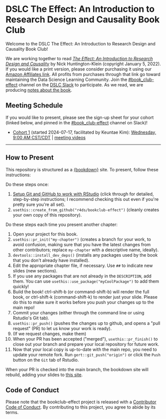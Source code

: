 # DSLC The Effect: An Introduction to Research Design and Causality Book Club

Welcome to the DSLC The Effect: An Introduction to Research Design and Causality Book Club!

We are working together to read [_The Effect: An Introduction to Research Design and Causality_](https://theeffectbook.net/index.html) by Nick Huntington-Klein (copyright January 5, 2022).
If you would like a print version, please consider purchasing it using our [Amazon Affiliates link](https://amzn.to/3KgrTR5). All profits from purchases through that link go toward maintaining the Data Science Learning Community.
Join the [#book_club-effect](https://dslcio.slack.com/archives/C0759HPV2G3) channel on the [DSLC Slack](https://dslc.io/join) to participate.
As we read, we are producing [notes about the book](https://dslc.io/effect).

## Meeting Schedule

If you would like to present, please see the sign-up sheet for your cohort (linked below, and pinned in the [#book_club-effect](https://dslcio.slack.com/archives/C0759HPV2G3) channel on Slack)!

- [Cohort 1](https://docs.google.com/spreadsheets/d/1z1sphmX9HZFs8TUz3eMLacOxckwonnWrmsBQqlNY2FI/edit?gid=0?usp=sharing) (started 2024-07-17, facilitated by Keuntae Kim): [Wednesday, 9:00 AM CST/CDT](https://www.timeanddate.com/worldclock/converter.html?iso=20240717T140000&p1=24&p2=1440) | [meeting videos](https://www.youtube.com/playlist?list=PL3x6DOfs2NGj2sMp67G5ihOyiY4d1VVvr)

<hr>


## How to Present

This repository is structured as a [{bookdown}](https://CRAN.R-project.org/package=bookdown) site.
To present, follow these instructions:

Do these steps once:

1. [Setup Git and GitHub to work with RStudio](https://github.com/r4ds/bookclub-setup) (click through for detailed, step-by-step instructions; I recommend checking this out even if you're pretty sure you're all set).
2. `usethis::create_from_github("r4ds/bookclub-effect")` (cleanly creates your own copy of this repository).

Do these steps each time you present another chapter:

1. Open your project for this book.
2. `usethis::pr_init("my-chapter")` (creates a branch for your work, to avoid confusion, making sure that you have the latest changes from other contributors; replace `my-chapter` with a descriptive name, ideally).
3. `devtools::install_dev_deps()` (installs any packages used by the book that you don't already have installed).
4. Edit the appropriate chapter file, if necessary. Use `##` to indicate new slides (new sections).
5. If you use any packages that are not already in the `DESCRIPTION`, add them. You can use `usethis::use_package("myCoolPackage")` to add them quickly!
6. Build the book! ctrl-shift-b (or command-shift-b) will render the full book, or ctrl-shift-k (command-shift-k) to render just your slide. Please do this to make sure it works before you push your changes up to the main repo!
7. Commit your changes (either through the command line or using Rstudio's Git tab).
8. `usethis::pr_push()` (pushes the changes up to github, and opens a "pull request" (PR) to let us know your work is ready).
9. (If we request changes, make them)
10. When your PR has been accepted ("merged"), `usethis::pr_finish()` to close out your branch and prepare your local repository for future work.
11. Now that your local copy is up-to-date with the main repo, you need to update your remote fork. Run `gert::git_push("origin")` or click the `Push` button on the `Git` tab of Rstudio.

When your PR is checked into the main branch, the bookdown site will rebuild, adding your slides to [this site](https://dslc.io/effect).


## Code of Conduct

Please note that the bookclub-effect project is released with a [Contributor Code of Conduct](https://contributor-covenant.org/version/2/1/CODE_OF_CONDUCT.html). By contributing to this project, you agree to abide by its terms.
